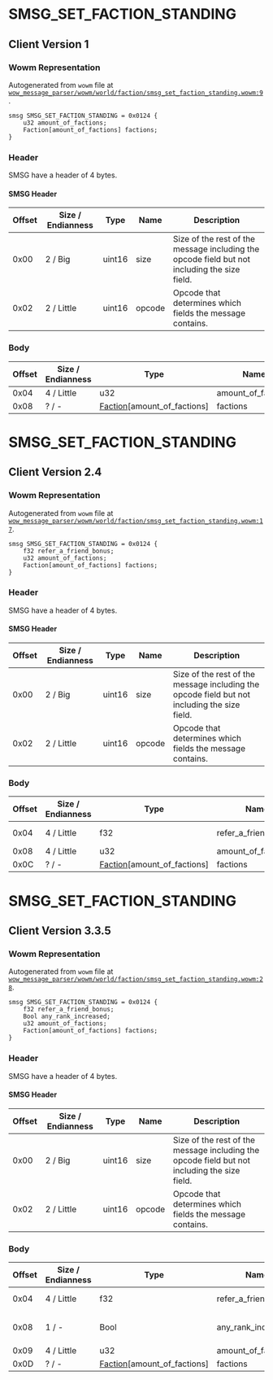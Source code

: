 # SMSG_SET_FACTION_STANDING

## Client Version 1

### Wowm Representation

Autogenerated from `wowm` file at [`wow_message_parser/wowm/world/faction/smsg_set_faction_standing.wowm:9`](https://github.com/gtker/wow_messages/tree/main/wow_message_parser/wowm/world/faction/smsg_set_faction_standing.wowm#L9).
```rust,ignore
smsg SMSG_SET_FACTION_STANDING = 0x0124 {
    u32 amount_of_factions;
    Faction[amount_of_factions] factions;
}
```
### Header

SMSG have a header of 4 bytes.

#### SMSG Header

| Offset | Size / Endianness | Type   | Name   | Description |
| ------ | ----------------- | ------ | ------ | ----------- |
| 0x00   | 2 / Big           | uint16 | size   | Size of the rest of the message including the opcode field but not including the size field.|
| 0x02   | 2 / Little        | uint16 | opcode | Opcode that determines which fields the message contains.|

### Body

| Offset | Size / Endianness | Type | Name | Description | Comment |
| ------ | ----------------- | ---- | ---- | ----------- | ------- |
| 0x04 | 4 / Little | u32 | amount_of_factions |  |  |
| 0x08 | ? / - | [Faction](faction.md)[amount_of_factions] | factions |  |  |

# SMSG_SET_FACTION_STANDING

## Client Version 2.4

### Wowm Representation

Autogenerated from `wowm` file at [`wow_message_parser/wowm/world/faction/smsg_set_faction_standing.wowm:17`](https://github.com/gtker/wow_messages/tree/main/wow_message_parser/wowm/world/faction/smsg_set_faction_standing.wowm#L17).
```rust,ignore
smsg SMSG_SET_FACTION_STANDING = 0x0124 {
    f32 refer_a_friend_bonus;
    u32 amount_of_factions;
    Faction[amount_of_factions] factions;
}
```
### Header

SMSG have a header of 4 bytes.

#### SMSG Header

| Offset | Size / Endianness | Type   | Name   | Description |
| ------ | ----------------- | ------ | ------ | ----------- |
| 0x00   | 2 / Big           | uint16 | size   | Size of the rest of the message including the opcode field but not including the size field.|
| 0x02   | 2 / Little        | uint16 | opcode | Opcode that determines which fields the message contains.|

### Body

| Offset | Size / Endianness | Type | Name | Description | Comment |
| ------ | ----------------- | ---- | ---- | ----------- | ------- |
| 0x04 | 4 / Little | f32 | refer_a_friend_bonus |  | All emus set to 0. |
| 0x08 | 4 / Little | u32 | amount_of_factions |  |  |
| 0x0C | ? / - | [Faction](faction.md)[amount_of_factions] | factions |  |  |

# SMSG_SET_FACTION_STANDING

## Client Version 3.3.5

### Wowm Representation

Autogenerated from `wowm` file at [`wow_message_parser/wowm/world/faction/smsg_set_faction_standing.wowm:28`](https://github.com/gtker/wow_messages/tree/main/wow_message_parser/wowm/world/faction/smsg_set_faction_standing.wowm#L28).
```rust,ignore
smsg SMSG_SET_FACTION_STANDING = 0x0124 {
    f32 refer_a_friend_bonus;
    Bool any_rank_increased;
    u32 amount_of_factions;
    Faction[amount_of_factions] factions;
}
```
### Header

SMSG have a header of 4 bytes.

#### SMSG Header

| Offset | Size / Endianness | Type   | Name   | Description |
| ------ | ----------------- | ------ | ------ | ----------- |
| 0x00   | 2 / Big           | uint16 | size   | Size of the rest of the message including the opcode field but not including the size field.|
| 0x02   | 2 / Little        | uint16 | opcode | Opcode that determines which fields the message contains.|

### Body

| Offset | Size / Endianness | Type | Name | Description | Comment |
| ------ | ----------------- | ---- | ---- | ----------- | ------- |
| 0x04 | 4 / Little | f32 | refer_a_friend_bonus |  | All emus set to 0. |
| 0x08 | 1 / - | Bool | any_rank_increased |  | mangostwo: display visual effect |
| 0x09 | 4 / Little | u32 | amount_of_factions |  |  |
| 0x0D | ? / - | [Faction](faction.md)[amount_of_factions] | factions |  |  |

